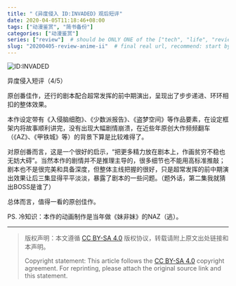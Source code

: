 ```yaml
---
title: "《异度侵入 ID:INVADED》观后短评"
date: 2020-04-05T11:18:46+08:00
tags: ["动漫鉴赏", "简书备份"]
categories: ["动漫鉴赏"]
series: ["review"]  # should be ONLY ONE of the ["tech", "life", "review"]
slug: "20200405-review-anime-ii"  # final real url, recommend: start by date, follow lower case words with hyphen splitter. E.g., `20230316-text-title`
---
```


![ID:INVADED](/img/posts/9835942-4d71fe301a91f387.jpg "ID:INVADED")

异度侵入短评（4/5）

原创番佳作，还行的剧本配合超常发挥的前中期演出，呈现出了步步递进、环环相扣的整体效果。

本作设定带有《入侵脑细胞》、《少数派报告》、《盗梦空间》等作品要素，在设定框架内将故事顺利讲完，没有出现大幅剧情崩溃，在近些年原创大作频频翻车（《AZ》、《甲铁城》等）的背景下算是比较难得了。

对原创番而言，这是一个很好的启示，“把更多精力放在剧本上，作画贫穷不稳也无妨大碍”。当然本作的剧情并不是推理主导的，很多细节也不能用高标准推敲；剧本也不是很完美和具备深度，但整体主线把握的很好，只是超常发挥的前中期演出效果让后三集显得平平淡淡，暴露了剧本的一些问题。（题外话，第二集我就猜出BOSS是谁了）

总体而言，值得一看的原创佳作。

PS. 冷知识：本作的动画制作是当年做《妹非妹》的NAZ（逃）。

---

> 版权声明：本文遵循 [CC BY-SA 4.0](https://creativecommons.org/licenses/by-sa/4.0/deed.zh) 版权协议，转载请附上原文出处链接和本声明。
>
> Copyright statement: This article follows the [CC BY-SA 4.0](https://creativecommons.org/licenses/by-sa/4.0/deed.en) copyright agreement. For reprinting, please attach the original source link and this statement.
